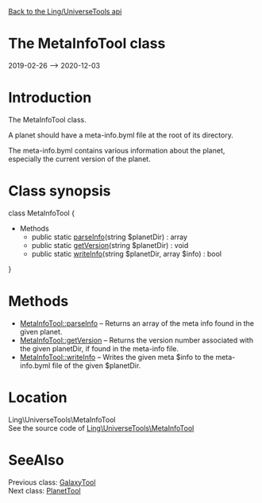 [Back to the Ling/UniverseTools api](https://github.com/lingtalfi/UniverseTools/blob/master/doc/api/Ling/UniverseTools.md)



The MetaInfoTool class
================
2019-02-26 --> 2020-12-03






Introduction
============

The MetaInfoTool class.

A planet should have a meta-info.byml file at the root of its directory.

The meta-info.byml contains various information about the planet, especially the current version of the planet.



Class synopsis
==============


class <span class="pl-k">MetaInfoTool</span>  {

- Methods
    - public static [parseInfo](https://github.com/lingtalfi/UniverseTools/blob/master/doc/api/Ling/UniverseTools/MetaInfoTool/parseInfo.md)(string $planetDir) : array
    - public static [getVersion](https://github.com/lingtalfi/UniverseTools/blob/master/doc/api/Ling/UniverseTools/MetaInfoTool/getVersion.md)(string $planetDir) : void
    - public static [writeInfo](https://github.com/lingtalfi/UniverseTools/blob/master/doc/api/Ling/UniverseTools/MetaInfoTool/writeInfo.md)(string $planetDir, array $info) : bool

}






Methods
==============

- [MetaInfoTool::parseInfo](https://github.com/lingtalfi/UniverseTools/blob/master/doc/api/Ling/UniverseTools/MetaInfoTool/parseInfo.md) &ndash; Returns an array of the meta info found in the given planet.
- [MetaInfoTool::getVersion](https://github.com/lingtalfi/UniverseTools/blob/master/doc/api/Ling/UniverseTools/MetaInfoTool/getVersion.md) &ndash; Returns the version number associated with the given planetDir, if found in the meta-info file.
- [MetaInfoTool::writeInfo](https://github.com/lingtalfi/UniverseTools/blob/master/doc/api/Ling/UniverseTools/MetaInfoTool/writeInfo.md) &ndash; Writes the given meta $info to the meta-info.byml file of the given $planetDir.





Location
=============
Ling\UniverseTools\MetaInfoTool<br>
See the source code of [Ling\UniverseTools\MetaInfoTool](https://github.com/lingtalfi/UniverseTools/blob/master/MetaInfoTool.php)



SeeAlso
==============
Previous class: [GalaxyTool](https://github.com/lingtalfi/UniverseTools/blob/master/doc/api/Ling/UniverseTools/GalaxyTool.md)<br>Next class: [PlanetTool](https://github.com/lingtalfi/UniverseTools/blob/master/doc/api/Ling/UniverseTools/PlanetTool.md)<br>
